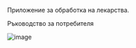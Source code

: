 Приложение за обработка на лекарства.

Ръководство за потребителя

![image](https://drive.google.com/uc?export=view&id=1lj_QbH40yrLgZ9nubqGrxuJ-ZPg2Uqob)
